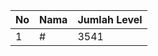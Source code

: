 | No | Nama            | Jumlah Level |
|----|-----------------|--------------|
| 1  | #    |    3541        |
